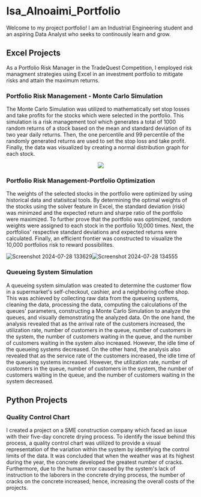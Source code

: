 # Isa_Alnoaimi_Portfolio
Welcome to my project portfolio! I am an Industrial Engineering student and an aspiring Data Analyst who seeks to continously learn and grow. 
## Excel Projects
As a Portfolio Risk Manager in the TradeQuest Competition, I employed risk managment strategies using Excel in an investment portfolio to mitigate risks and attain the maximum returns. 
### Portfolio Risk Management - Monte Carlo Simulation
The Monte Carlo Simulation was utilized to mathematically set stop losses and take profits for the stocks which were selected in the portfolio. This simulation is a risk management tool which generates a total of 1000 random returns of a stock based on the mean and standard deviation of its two year daily returns. Then, the one percentile and 99 percentile of the randomly generated returns are used to set the stop loss and take profit. Finally, the data was visualized by creating a normal distribution graph for each stock.

<div align="center">
	<img src="https://github.com/user-attachments/assets/04d47a50-8b3b-43c3-9528-0d64946966fb">
</div>

### Portfolio Risk Management-Portfolio Optimization
The weights of the selected stocks in the portfolio were optimized by using historical data and statisitcal tools. By determining the optimal weights of the stocks using the solver feature in Excel, the standard deviation (risk) was minimzed and the expected return and sharpe ratio of the portfolio were maximized. To further prove that the portfolio was optimized, random weights were assigned to each stock in the portfolio 10,000 times. Next, the portfolios' respective standard deviations and expected returns were calculated. Finally, an efficient frontier was constructed to visualize the 10,000 portfolios risk to reward possibilites. 

![Screenshot 2024-07-28 133629](https://github.com/user-attachments/assets/4cfa7ee8-1869-4a12-a20d-a0a3249947e9)![Screenshot 2024-07-28 134555](https://github.com/user-attachments/assets/c1590f3d-7511-409e-ab21-88f960b3bf0b)



### Queueing System Simulation
A queueing system simulation was created to determine the customer flow in a supermarket's self-checkout, cashier, and a neighboring coffee shop. This was achieved by collecting raw data from the queueing systems, cleaning the data, processing the data, computing the calculations of the queues' parameters, constructing a Monte Carlo Simulation to analyze the queues, and visually demonstrating the analyzed data. On the one hand, the analysis revealed that as the arrival rate of the customers increased, the utilization rate, number of customers in the queue, number of customers in the system, the number of customers waiting in the queue, and the number of customers waiting in the system also increased. However, the idle time of the queueing systems decreased. On the other hand, the analysis also revealed that as the service rate of the customers increased, the idle time of the queueing systems  increased. However, the utilization rate, number of customers in the queue, number of customers in the system, the number of customers waiting in the queue, and the number of customers waiting in the system decreased.  

## Python Projects
### Quality Control Chart
I created a project on a SME construction company which faced an issue with their five-day concrete drying process. To identify the issue behind this process, a quality control chart was utilized to provide a visual representation of the variation within the system by identifying the control limits of the data. It was concluded that when the weather was at its highest during the year, the concrete developed the greatest number of cracks. Furthermore, due to the human error caused by the system's lack of instruction to the laborers in the concrete drying process, the number of cracks on the concrete increased; hence, increasing the overall costs of the projects. 
